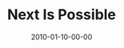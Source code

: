 ---
layout: message
category: message
series: "Next"
title: "Next Is Possible"
date: 2010-01-10-00-00
message_id: 596
sc-permalink-url: "http://soundcloud.com/crdschurch/next-is-possible"
audio: "http://s3.amazonaws.com/crossroads-media/messages/audio/Next2.mp3"
audio-duration: "37:18"
description: "Chuck Mingo discusses Abraham and the importance of hope."
video: "http://s3.amazonaws.com/crossroads-media/messages/video/Next2.mp4"
video-duration: "37:18"
yt-embed-url: "//www.youtube.com/embed/myPMr011Bko"
video-image: "http://s3.amazonaws.com/crossroads-media/images/Next2-still.jpg"
program: "http://s3.amazonaws.com/crossroads-media/documents/01_09-10_10Program.pdf"
tag: 
 - mingo
 - abraham
 - hope
explicit: false
---